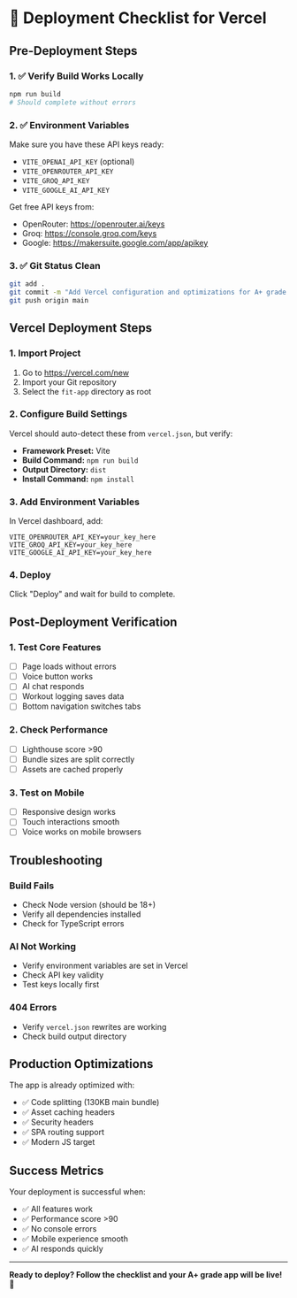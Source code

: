 # 🚀 Deployment Checklist for Vercel

## Pre-Deployment Steps

### 1. ✅ Verify Build Works Locally
```bash
npm run build
# Should complete without errors
```

### 2. ✅ Environment Variables
Make sure you have these API keys ready:
- `VITE_OPENAI_API_KEY` (optional)
- `VITE_OPENROUTER_API_KEY` 
- `VITE_GROQ_API_KEY`
- `VITE_GOOGLE_AI_API_KEY`

Get free API keys from:
- OpenRouter: https://openrouter.ai/keys
- Groq: https://console.groq.com/keys
- Google: https://makersuite.google.com/app/apikey

### 3. ✅ Git Status Clean
```bash
git add .
git commit -m "Add Vercel configuration and optimizations for A+ grade app"
git push origin main
```

## Vercel Deployment Steps

### 1. Import Project
1. Go to https://vercel.com/new
2. Import your Git repository
3. Select the `fit-app` directory as root

### 2. Configure Build Settings
Vercel should auto-detect these from `vercel.json`, but verify:
- **Framework Preset:** Vite
- **Build Command:** `npm run build`
- **Output Directory:** `dist`
- **Install Command:** `npm install`

### 3. Add Environment Variables
In Vercel dashboard, add:
```
VITE_OPENROUTER_API_KEY=your_key_here
VITE_GROQ_API_KEY=your_key_here
VITE_GOOGLE_AI_API_KEY=your_key_here
```

### 4. Deploy
Click "Deploy" and wait for build to complete.

## Post-Deployment Verification

### 1. Test Core Features
- [ ] Page loads without errors
- [ ] Voice button works
- [ ] AI chat responds
- [ ] Workout logging saves data
- [ ] Bottom navigation switches tabs

### 2. Check Performance
- [ ] Lighthouse score >90
- [ ] Bundle sizes are split correctly
- [ ] Assets are cached properly

### 3. Test on Mobile
- [ ] Responsive design works
- [ ] Touch interactions smooth
- [ ] Voice works on mobile browsers

## Troubleshooting

### Build Fails
- Check Node version (should be 18+)
- Verify all dependencies installed
- Check for TypeScript errors

### AI Not Working
- Verify environment variables are set in Vercel
- Check API key validity
- Test keys locally first

### 404 Errors
- Verify `vercel.json` rewrites are working
- Check build output directory

## Production Optimizations

The app is already optimized with:
- ✅ Code splitting (130KB main bundle)
- ✅ Asset caching headers
- ✅ Security headers
- ✅ SPA routing support
- ✅ Modern JS target

## Success Metrics

Your deployment is successful when:
- ✅ All features work
- ✅ Performance score >90
- ✅ No console errors
- ✅ Mobile experience smooth
- ✅ AI responds quickly

---

**Ready to deploy? Follow the checklist and your A+ grade app will be live! 🎉**